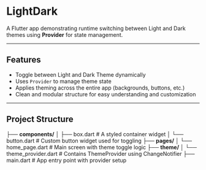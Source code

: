 # LightDark

A Flutter app demonstrating runtime switching between Light and Dark themes using **Provider** for state management.

---

##  Features

- Toggle between Light and Dark Theme dynamically  
- Uses `Provider` to manage theme state  
- Applies theming across the entire app (backgrounds, buttons, etc.)  
- Clean and modular structure for easy understanding and customization

---

##  Project Structure

├── **components/**
│ ├── box.dart # A styled container widget
│ └── button.dart # Custom button widget used for toggling
├── **pages/**
│ └── home_page.dart # Main screen with theme toggle logic
├── **theme/**
│ └── theme_provider.dart # Contains ThemeProvider using ChangeNotifier
├── main.dart # App entry point with provider setup
